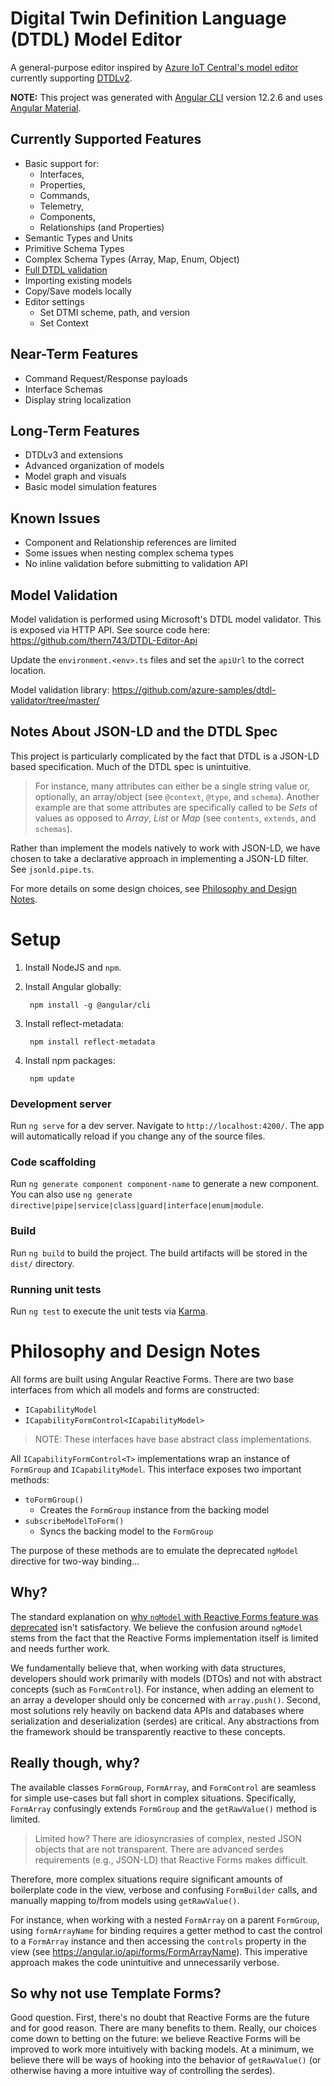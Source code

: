 # Digital Twin Definition Language (DTDL) Model Editor

A general-purpose editor inspired by [Azure IoT Central's model editor](https://docs.microsoft.com/en-us/azure/iot-central/core/howto-set-up-template) currently supporting [DTDLv2](https://github.com/Azure/opendigitaltwins-dtdl/blob/master/DTDL/v2/dtdlv2.md).

**NOTE:** This project was generated with [Angular CLI](https://github.com/angular/angular-cli) version 12.2.6 and uses [Angular Material](https://material.angular.io/).

## Currently Supported Features
* Basic support for:
  * Interfaces,
  * Properties,
  * Commands,
  * Telemetry,
  * Components,
  * Relationships (and Properties)
* Semantic Types and Units
* Primitive Schema Types
* Complex Schema Types (Array, Map, Enum, Object)
* [Full DTDL validation](#model-validation)
* Importing existing models
* Copy/Save models locally
* Editor settings
  * Set DTMI scheme, path, and version 
  * Set Context

## Near-Term Features
* Command Request/Response payloads
* Interface Schemas
* Display string localization

## Long-Term Features
* DTDLv3 and extensions
* Advanced organization of models
* Model graph and visuals
* Basic model simulation features

## Known Issues
* Component and Relationship references are limited
* Some issues when nesting complex schema types
* No inline validation before submitting to validation API

## Model Validation

Model validation is performed using Microsoft's DTDL model validator. This is exposed via HTTP API. See source code here: https://github.com/thern743/DTDL-Editor-Api
  
Update the `environment.<env>.ts` files and set the `apiUrl` to the correct location. 

Model validation library:  https://github.com/azure-samples/dtdl-validator/tree/master/

## Notes About JSON-LD and the DTDL Spec

This project is particularly complicated by the fact that DTDL is a JSON-LD based specification. Much of the DTDL spec is unintuitive.

> For instance, many attributes can either be a single string value or, optionally, an array/object (see `@context`,  `@type`, and `schema`). Another example are that some attributes are specifically called to be *Sets* of values as opposed to *Array*, *List* or *Map* (see `contents`, `extends`, and `schemas`).

Rather than implement the models natively to work with JSON-LD, we have chosen to take a declarative approach in implementing a JSON-LD filter. See `jsonld.pipe.ts`.

For more details on some design choices, see [Philosophy and Design Notes](#philosophy-and-design-notes).

# Setup

1. Install NodeJS and `npm`.

2. Install Angular globally:

        npm install -g @angular/cli

3. Install reflect-metadata:

        npm install reflect-metadata

4. Install npm packages:

        npm update

### Development server

Run `ng serve` for a dev server. Navigate to `http://localhost:4200/`. The app will automatically reload if you change any of the source files.

### Code scaffolding

Run `ng generate component component-name` to generate a new component. You can also use `ng generate directive|pipe|service|class|guard|interface|enum|module`.

### Build

Run `ng build` to build the project. The build artifacts will be stored in the `dist/` directory.

### Running unit tests

Run `ng test` to execute the unit tests via [Karma](https://karma-runner.github.io).

# Philosophy and Design Notes

All forms are built using Angular Reactive Forms. There are two base interfaces from which all models and forms are constructed:

* `ICapabilityModel`
* `ICapabilityFormControl<ICapabilityModel>`

> NOTE: These interfaces have base abstract class implementations.

All `ICapabilityFormControl<T>` implementations wrap an instance of `FormGroup` and `ICapabilityModel`. This interface exposes two important methods:

* `toFormGroup()`
  - Creates the `FormGroup` instance from the backing model
* `subscribeModelToForm()`
  - Syncs the backing model to the `FormGroup`


The purpose of these methods are to emulate the deprecated `ngModel` directive for two-way binding...

## Why? 

The standard explanation on [why `ngModel` with Reactive Forms feature was deprecated](https://angular.io/guide/deprecations#ngmodel-with-reactive-forms) isn't satisfactory. We believe the confusion around `ngModel` stems from the fact that the Reactive Forms implementation itself is limited and needs further work. 

We fundamentally believe that, when working with data structures, developers should work primarily with models (DTOs) and not with abstract concepts (such as `FormControl`). For instance, when adding an element to an array a developer should only be concerned with `array.push()`. Second, most solutions rely heavily on backend data APIs and databases where serialization and deserialization (serdes) are critical. Any abstractions from the framework should be transparently reactive to these concepts.

## Really though, why?

The available classes `FormGroup`, `FormArray`, and `FormControl` are seamless for simple use-cases but fall short in complex situations. Specifically, `FormArray` confusingly extends `FormGroup` and the `getRawValue()` method is limited. 

> Limited how? There are idiosyncrasies of complex, nested JSON objects that are not transparent. There are advanced serdes requirements (e.g., JSON-LD) that Reactive Forms makes difficult.

Therefore, more complex situations require significant amounts of boilerplate code in the view, verbose and confusing `FormBuilder` calls, and manually mapping to/from models using `getRawValue()`. 

For instance, when working with a nested `FormArray` on a parent `FormGroup`, using `formArrayName` for binding requires a getter method to cast the control to a `FormArray` instance and then accessing the `controls` property in the view (see https://angular.io/api/forms/FormArrayName). This imperative approach makes the code unintuitive and unnecessarily verbose.

## So why not use Template Forms? 

Good question. First, there's no doubt that Reactive Forms are the future and for good reason. There are many benefits to them. Really, our choices come down to betting on the future: we believe Reactive Forms will be improved to work more intuitively with backing models. At a minimum, we believe there will be ways of hooking into the behavior of `getRawValue()` (or otherwise having a more intuitive way of controlling the serdes).

